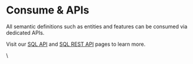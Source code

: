 # Consume & APIs

All semantic definitions such as entities and features can be consumed via dedicated APIs.

Visit our [SQL API](sql-api.md) and [SQL REST API](sql-rest-api.md) pages to learn more.

\
